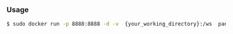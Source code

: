 ### Usage

```bash
$ sudo docker run -p 8888:8888 -d -v  {your_working_directory}:/ws  pankratov/python-ml
```
